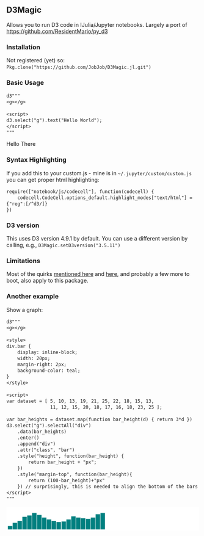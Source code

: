 ## D3Magic

Allows you to run D3 code in IJulia/Jupyter notebooks. Largely a port of https://github.com/ResidentMario/py_d3

### Installation

Not registered (yet) so:
`Pkg.clone("https://github.com/JobJob/D3Magic.jl.git")`

### Basic Usage

```
d3"""
<g></g>

<script>
d3.select("g").text("Hello World");
</script>
"""
```
Hello There

### Syntax Highlighting

If you add this to your custom.js - mine is in `~/.jupyter/custom/custom.js` you can get proper html highlighting:
```
require(["notebook/js/codecell"], function(codecell) {
    codecell.CodeCell.options_default.highlight_modes["text/html"] = {"reg":[/^d3/]}
})
```

### D3 version

This uses D3 version 4.9.1 by default. You can use a different version by calling, e.g.,
`D3Magic.setD3version("3.5.11")`

### Limitations

Most of the quirks [mentioned here](https://github.com/ResidentMario/py_d3#porting) and [here](https://github.com/ResidentMario/py_d3#technicals), and probably a few more to boot, also apply to this package.

### Another example
Show a graph:
```
d3"""
<g></g>

<style>
div.bar {
    display: inline-block;
    width: 20px;
    margin-right: 2px;
    background-color: teal;
}
</style>

<script>
var dataset = [ 5, 10, 13, 19, 21, 25, 22, 18, 15, 13,
                11, 12, 15, 20, 18, 17, 16, 18, 23, 25 ];

var bar_heights = dataset.map(function bar_height(d) { return 3*d })
d3.select("g").selectAll("div")
    .data(bar_heights)
    .enter()
    .append("div")
    .attr("class", "bar")
    .style("height", function(bar_height) {
        return bar_height + "px";
    })
    .style("margin-top", function(bar_height){
        return (100-bar_height)+"px"
    }) // surprisingly, this is needed to align the bottom of the bars
</script>
"""
```

![barplot example](images/barplot_example.png)
